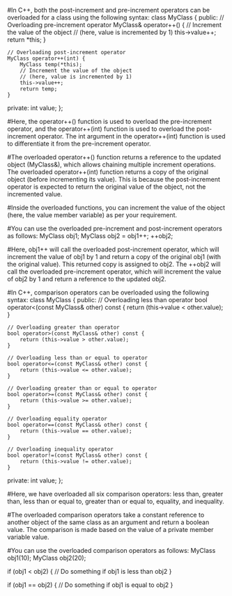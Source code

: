 #In C++, both the post-increment and pre-increment operators can be overloaded for a class using the following syntax:
class MyClass {
public:
    // Overloading pre-increment operator
    MyClass& operator++() {
        // Increment the value of the object
        // (here, value is incremented by 1)
        this->value++;
        return *this;
    }

    // Overloading post-increment operator
    MyClass operator++(int) {
        MyClass temp(*this);
        // Increment the value of the object
        // (here, value is incremented by 1)
        this->value++;
        return temp;
    }

private:
    int value;
};

#Here, the operator++() function is used to overload the pre-increment operator, and the operator++(int) function is used to overload the post-increment operator. The int argument in the operator++(int) function is used to differentiate it from the pre-increment operator.

#The overloaded operator++() function returns a reference to the updated object (MyClass&), which allows chaining multiple increment operations. The overloaded operator++(int) function returns a copy of the original object (before incrementing its value). This is because the post-increment operator is expected to return the original value of the object, not the incremented value.

#Inside the overloaded functions, you can increment the value of the object (here, the value member variable) as per your requirement.

#You can use the overloaded pre-increment and post-increment operators as follows:
MyClass obj1;
MyClass obj2 = obj1++;
++obj2;

#Here, obj1++ will call the overloaded post-increment operator, which will increment the value of obj1 by 1 and return a copy of the original obj1 (with the original value). This returned copy is assigned to obj2. The ++obj2 will call the overloaded pre-increment operator, which will increment the value of obj2 by 1 and return a reference to the updated obj2.





#In C++, comparison operators can be overloaded using the following syntax:
class MyClass {
public:
    // Overloading less than operator
    bool operator<(const MyClass& other) const {
        return (this->value < other.value);
    }

    // Overloading greater than operator
    bool operator>(const MyClass& other) const {
        return (this->value > other.value);
    }

    // Overloading less than or equal to operator
    bool operator<=(const MyClass& other) const {
        return (this->value <= other.value);
    }

    // Overloading greater than or equal to operator
    bool operator>=(const MyClass& other) const {
        return (this->value >= other.value);
    }

    // Overloading equality operator
    bool operator==(const MyClass& other) const {
        return (this->value == other.value);
    }

    // Overloading inequality operator
    bool operator!=(const MyClass& other) const {
        return (this->value != other.value);
    }

private:
    int value;
};

#Here, we have overloaded all six comparison operators: less than, greater than, less than or equal to, greater than or equal to, equality, and inequality.

#The overloaded comparison operators take a constant reference to another object of the same class as an argument and return a boolean value. The comparison is made based on the value of a private member variable value.

#You can use the overloaded comparison operators as follows:
MyClass obj1(10);
MyClass obj2(20);

if (obj1 < obj2) {
    // Do something if obj1 is less than obj2
}

if (obj1 == obj2) {
    // Do something if obj1 is equal to obj2
}
